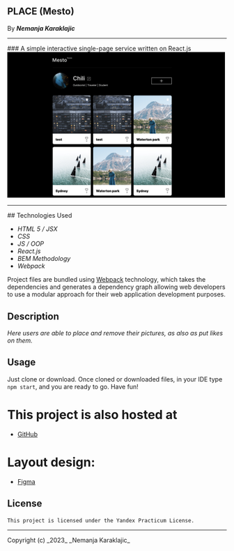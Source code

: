 ## PLACE (Mesto)
By _**Nemanja Karaklajic**_

<hr>
### A simple interactive single-page service written on React.js

<img src="./images/../src/images/Screen.png" width="500">
<br>
<hr>
## Technologies Used

* _HTML 5 / JSX_
* _CSS_
* _JS / OOP_
* _React.js_
* _BEM Methodology_
* _Webpack_

Project files are bundled using [Webpack](https://webpack.js.org/) technology, which takes the dependencies and generates a dependency graph allowing web developers to use a modular approach for their web application development purposes.

## Description

_Here users are able to place and remove their pictures, as also as put likes on them._

## Usage

Just clone or download. Once cloned or downloaded files, in your IDE type `npm start`, and you are ready to go. Have fun!

# This project is also hosted at
- [GitHub](https://github.com/letStayFoolish/mesto-react)
# Layout design:
- [Figma](https://www.figma.com/file/PSdQFRHoxXJFs2FH8IXViF/JavaScript.-Sprint-9?node-id=0-1&t=yFci4NbLdIvZT794-0)


## License

````
This project is licensed under the Yandex Practicum License.
````
<hr>
Copyright (c) _2023_ _Nemanja Karaklajic_